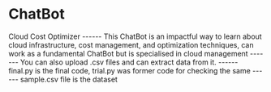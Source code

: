 # ChatBot
Cloud Cost Optimizer ------
This ChatBot is an impactful way to learn about cloud infrastructure, cost management, and optimization techniques, can work as a fundamental ChatBot but is specialised in cloud management   -------
You can also upload .csv files and can extract data from it.  ------
final.py is the final code, trial.py was former code for checking the same ------
sample.csv file is the dataset 

